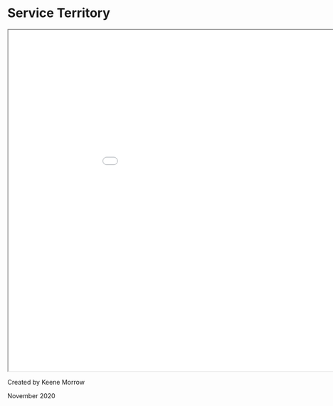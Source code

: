 # Service Territory

<iframe src="webmap/index.html" width=1024 height=768></iframe>

Created by Keene Morrow

November 2020